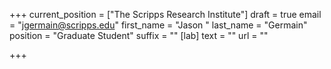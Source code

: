 +++
current_position = ["The Scripps Research Institute"]
draft = true
email = "jgermain@scripps.edu"
first_name = "Jason "
last_name = "Germain"
position = "Graduate Student"
suffix = ""
[lab]
text = ""
url = ""

+++
